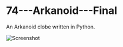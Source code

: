 # 74---Arkanoid---Final
An Arkanoid clobe written in Python.

![Screenshot](https://user-images.githubusercontent.com/83606701/197608310-64a946ff-f203-4b63-a12d-adff97d0a18f.PNG)
